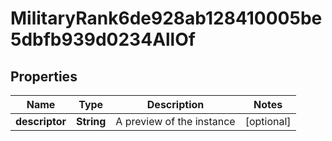 

# MilitaryRank6de928ab128410005be5dbfb939d0234AllOf


## Properties

| Name | Type | Description | Notes |
|------------ | ------------- | ------------- | -------------|
|**descriptor** | **String** | A preview of the instance |  [optional] |



